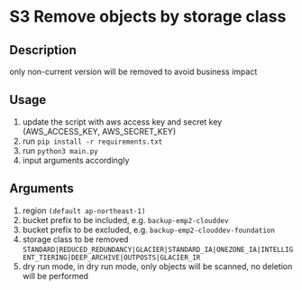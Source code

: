 # S3 Remove objects by storage class

## Description
only non-current version will be removed to avoid business impact

## Usage
1. update the script with aws access key and secret key (AWS_ACCESS_KEY, AWS_SECRET_KEY)
2. run `pip install -r requirements.txt`
3. run `python3 main.py`
4. input arguments accordingly

## Arguments
1. region `(default ap-northeast-1)`
2. bucket prefix to be included, e.g. `backup-emp2-clouddev`
3. bucket prefix to be excluded, e.g. `backup-emp2-clouddev-foundation`
4. storage class to be removed `STANDARD|REDUCED_REDUNDANCY|GLACIER|STANDARD_IA|ONEZONE_IA|INTELLIGENT_TIERING|DEEP_ARCHIVE|OUTPOSTS|GLACIER_IR`
5. dry run mode, in dry run mode, only objects will be scanned, no deletion will be performed